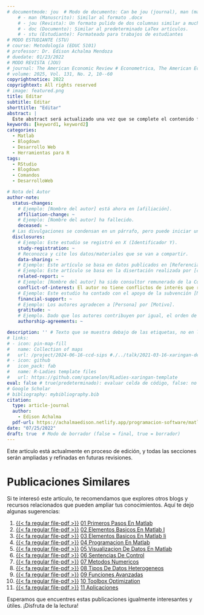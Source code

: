 ```yaml
---
# documentmode: jou  # Modo de documento: Can be jou (journal), man (manuscript), stu (student), or doc (document)
    # - man (Manuscrito): Similar al formato .docx
    # - jou (Revista): Un formato pulido de dos columnas similar a muchas revistas APA.
    # - doc (Documento): Similar al predeterminado LaTex artículos.
    # - stu (Estudiante): Formateado para trabajos de estudiantes
# MODO ESTUDIANTE (STU)
# course: Metodología (EDUC 5101)
# professor: Dr. Edison Achalma Mendoza
# duedate: 01/23/2022
# MODO REVISTA (JOU)
# journal: The American Economic Review # Econometrica, The American Economic Review, Revista de Economía, Revista de la CEPAL
# volume: 2025, Vol. 131, No. 2, 10--60
copyrightnotice: 2022
copyrightext: All rights reserved
# image: featured.png
title: Editar
subtitle: Editar
shorttitle: "Editar"
abstract: |
  Este abstract será actualizado una vez que se complete el contenido final del artículo.
keywords: [keyword1, keyword2]
categories:
  - Matlab
  - Blogdown
  - Desarrollo Web
  - Herramientas para R
tags:
  - RStudio
  - Blogdown
  - Comandos
  - DesarrolloWeb

# Nota del Autor
author-note:
  status-changes: 
    # Ejemplo: [Nombre del autor] está ahora en [afiliación].
    affiliation-change: ~
    # Ejemplo: [Nombre del autor] ha fallecido.
    deceased: ~
  # Las divulgaciones se condensan en un párrafo, pero puede iniciar un campo con dos saltos de línea para separarlas: \n\nNew 
  disclosures:
    # Ejemplo: Este estudio se registró en X (Identificador Y).
    study-registration: ~
    # Reconozca y cite los datos/materiales que se van a compartir.
    data-sharing: ~
    # Ejemplo: Este artículo se basa en datos publicados en [Referencia].
    # Ejemplo: Este artículo se basa en la disertación realizada por [cita].
    related-report: ~
    # Ejemplo: [Nombre del autor] ha sido consultor remunerado de la Corporación X, que ha financiado este estudio.
    conflict-of-interest: El autor no tiene conflictos de interés que revelar.
    # Ejemplo: Este estudio ha contado con el apoyo de la subvención [Número de subvención] de [Fuente de financiación].
    financial-support: ~
    # Ejemplo: Los autores agradecen a [Persona] por [Motivo].
    gratitude: ~
    # Ejemplo. Dado que los autores contribuyen por igual, el orden de autoría se determinó mediante el lanzamiento de una moneda al aire.
    authorship-agreements: ~

description: '' # Texto que se muestra debajo de las etiquetas, no en la página del listado
# links:
# - icon: pin-map-fill
#   name: Collection of maps
#   url: /project/2024-06-16-ccd-sips #./../talk/2021-03-16-xaringan-deploy-demo/
# - icon: github
#   icon_pack: fab
#   name: R-Ladies template files
#   url: https://github.com/spcanelon/RLadies-xaringan-template
eval: false # true(predeterminado): evaluar celda de código, false: no evaluar la celda de código
# Google Scholar
# bibliography: mybibliography.bib
citation:
  type: article-journal
  author:
    - Edison Achalma
  pdf-url: https://achalmaedison.netlify.app/programacion-software/matlab/2022-07-25-primeros-pasos-en-matlab/index.pdf
date: "07/25/2022"
draft: true  # Modo de borrador (false = final, true = borrador)
---
```










Este artículo está actualmente en proceso de edición, y todas las secciones serán ampliadas y refinadas en futuras revisiones.


# Publicaciones Similares

Si te interesó este artículo, te recomendamos que explores otros blogs y recursos relacionados que pueden ampliar tus conocimientos. Aquí te dejo algunas sugerencias:


1. [{{< fa regular file-pdf >}}](https://achalmaedison.netlify.app/programacion-software/matlab/2022-07-25-01-primeros-pasos-en-matlab/index.pdf) [01 Primeros Pasos En Matlab](https://achalmaedison.netlify.app/programacion-software/matlab/2022-07-25-01-primeros-pasos-en-matlab)
2. [{{< fa regular file-pdf >}}](https://achalmaedison.netlify.app/programacion-software/matlab/2022-08-01-02-elementos-basicos-en-matlab-i/index.pdf) [02 Elementos Basicos En Matlab I](https://achalmaedison.netlify.app/programacion-software/matlab/2022-08-01-02-elementos-basicos-en-matlab-i)
3. [{{< fa regular file-pdf >}}](https://achalmaedison.netlify.app/programacion-software/matlab/2022-08-08-03-elementos-basicos-en-matlab-ii/index.pdf) [03 Elementos Basicos En Matlab Ii](https://achalmaedison.netlify.app/programacion-software/matlab/2022-08-08-03-elementos-basicos-en-matlab-ii)
4. [{{< fa regular file-pdf >}}](https://achalmaedison.netlify.app/programacion-software/matlab/2022-08-15-04-programacion-en-matlab/index.pdf) [04 Programacion En Matlab](https://achalmaedison.netlify.app/programacion-software/matlab/2022-08-15-04-programacion-en-matlab)
5. [{{< fa regular file-pdf >}}](https://achalmaedison.netlify.app/programacion-software/matlab/2022-08-22-05-visualizacion-de-datos-en-matlab/index.pdf) [05 Visualizacion De Datos En Matlab](https://achalmaedison.netlify.app/programacion-software/matlab/2022-08-22-05-visualizacion-de-datos-en-matlab)
6. [{{< fa regular file-pdf >}}](https://achalmaedison.netlify.app/programacion-software/matlab/2022-08-29-06-sentencias-de-control/index.pdf) [06 Sentencias De Control](https://achalmaedison.netlify.app/programacion-software/matlab/2022-08-29-06-sentencias-de-control)
7. [{{< fa regular file-pdf >}}](https://achalmaedison.netlify.app/programacion-software/matlab/2022-09-05-07-metodos-numericos/index.pdf) [07 Metodos Numericos](https://achalmaedison.netlify.app/programacion-software/matlab/2022-09-05-07-metodos-numericos)
8. [{{< fa regular file-pdf >}}](https://achalmaedison.netlify.app/programacion-software/matlab/2022-09-12-08-tipos-de-datos-heterogeneos/index.pdf) [08 Tipos De Datos Heterogeneos](https://achalmaedison.netlify.app/programacion-software/matlab/2022-09-12-08-tipos-de-datos-heterogeneos)
9. [{{< fa regular file-pdf >}}](https://achalmaedison.netlify.app/programacion-software/matlab/2022-09-19-09-funciones-avanzadas/index.pdf) [09 Funciones Avanzadas](https://achalmaedison.netlify.app/programacion-software/matlab/2022-09-19-09-funciones-avanzadas)
10. [{{< fa regular file-pdf >}}](https://achalmaedison.netlify.app/programacion-software/matlab/2022-09-26-10-toolbox-optimization/index.pdf) [10 Toolbox Optimization](https://achalmaedison.netlify.app/programacion-software/matlab/2022-09-26-10-toolbox-optimization)
11. [{{< fa regular file-pdf >}}](https://achalmaedison.netlify.app/programacion-software/matlab/2022-10-03-11-aplicaciones/index.pdf) [11 Aplicaciones](https://achalmaedison.netlify.app/programacion-software/matlab/2022-10-03-11-aplicaciones)


Esperamos que encuentres estas publicaciones igualmente interesantes y útiles. ¡Disfruta de la lectura!

